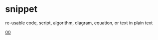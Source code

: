 # snippet
re-usable code, script, algorithm, diagram, equation, or text in plain text

[00](00/README.md)
